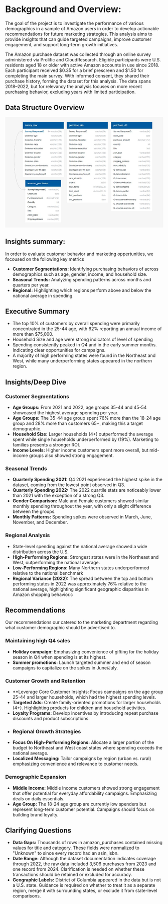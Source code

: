 # Background and Overview: 
The goal of the project is to investigate the performance of various demographics in a sample of Amazon users in order to develop actionable recommendations for future marketing strategies. This analysis aims to provide insights that can guide targeted campaigns, improve customer engagement, and support long-term growth initiatives. 

The Amazon purchase dataset was collected through an online survey administered via Prolific and CloudResearch. Eligible participants were U.S. residents aged 18 or older with active Amazon accounts in use since 2018. Each participant received $0.35 for a brief prescreen and $1.50 for completing the main survey. With informed consent, they shared their purchase history, forming the dataset for this analysis. The data spans 2018–2022, but for relevancy the analysis focuses on more recent purchasing behavior, excluding years with limited participation. 

## Data Structure Overview
![Dashboard Preview](Images/DBD.JPG)

## Insights summary:  
In order to evaluate customer behavior and marketing oppertunities, we focoused on the following key metrics 

* **Customer Segmentations:** Identifying purchasing behaviors of across demographics such as age, gender, income, and household size.  
* **Seasonal Trends:** Analyzing spending patterns across months and quarters per year. 
* **Regional:** Highlighting which regions perform above and below the national average in spending.

## Executive Summary 
* The top 10% of customers by overall spending were primarily concentrated in the 25-44 age, with 62% reporting an annual income of more than $75,000. 
* Household Size and age were strong indicators of level of spending 
* Spending consistently peaked in Q4 and in the early summer months. Indicating clear opportunities for campaigns.  
* A majority of high performing states were found in the Northeast and West, while many underperforming states appeared in the northern region.

## Insights/Deep Dive 

### Customer Segmentations 
* **Age Groups:** From 2021 and 2022, age groups 35-44 and 45-54 showcased the highest average spending per year. 
* **Age Groups:** The 35-44 age group spent 76% more than the 18-24 age group and 28% more than customers 65+, making this a target demographic. 
* **Household Size:** Larger households (4+) outperformed the average spent while single households underperformed by (19%). Marketing to families presents a stronger ROI.  
* **Income Levels:** Higher income customers spent more overall, but mid-income groups also showed strong engagement.

### Seasonal Trends 
* **Quarterly Spending 2021:** Q4 2021 experienced the highest spike in the dataset, coming from the lowest point observed in Q3.  
* **Quarterly Spending 2022:** The 2022 quartile stats are noticeably lower than 2021 with the exception of a strong Q3. 
* **Gender Comparison:** Male and Female customers showed similar monthly spending throughout the year, with only a slight difference between the groups. 
* **Monthly Patterns:** Spending spikes were observed in March, June, November, and December.

### Regional Analysis 
* State-level spending against the national average showed a wide distribution across the U.S. 
* **High-Performing Regions:** Strongest states were in the Northeast and West, outperforming the national average. 
* **Low-Performing Regions:** Many Northern states underperformed relative to the national benchmark 
* **Regional Variance (2022):** The spread between the top and bottom performing states in 2022 was approximately 76% relative to the national average, highlighting significant geographic disparities in Amazon shopping behavior.c 

## Recommendations
Our recommendations our catered to the marketing department regarding what customer demographic should be advertised to. 

### Maintaining high Q4 sales 
* **Holiday campaign:** Emphasizing convenience of gifting for the holiday season in Q4 when spending is at its highest.  
* **Summer promotions:** Launch targeted summer and end of season campaigns to capitalize on the spikes in June/July. 
### Customer Growth and Retention 
* **Leverage Core Customer Insights: Focus campaigns on the age group 25-44 and larger households, which had the highest spending levels. 
* **Targeted Ads:** Create family-oriented promotions for larger households (4+). Highlighting products for children and household activities.  
* **Loyalty Programs:** Develop incentives by introducing repeat purchase discounts and product subscriptions.
* ### Regional Growth Strategies 
* **Focus On High-Performing Regions:** Allocate a larger portion of the budget to Northeast and West coast states where spending exceeds the national average. 
* **Localized Messaging:** Tailor campaigns by region (urban vs. rural) emphasizing convenience and relevance to customer needs. 
### Demographic Expansion 
* **Middle Income:** Middle income customers showed strong engagement that offer potential for everyday affordability campaigns. Emphasizing deals on daily essentials. 
* **Age Group:** The 18-24 age group are currently low spenders but represent long-term customer potential. Campaigns should focus on building brand loyalty.

## Clarifying Questions
* **Data Gaps:** Thousands of rows in amazon_purchases contained missing values for title and category. These fields were normalized to "Unknown" to since every record had an asin_isbn. 
* **Date Range:** Although the dataset documentation indicates coverage through 2022, the raw data included 3,506 purchases from 2023 and one record from 2024. Clarification is needed on whether these transactions should be retained or excluded for accuracy. 
* **Geographic Labels:** District of Columbia appeared in the data but is not a U.S. state. Guidance is required on whether to treat it as a separate region, merge it with surrounding states, or exclude it from state-level comparisons.
